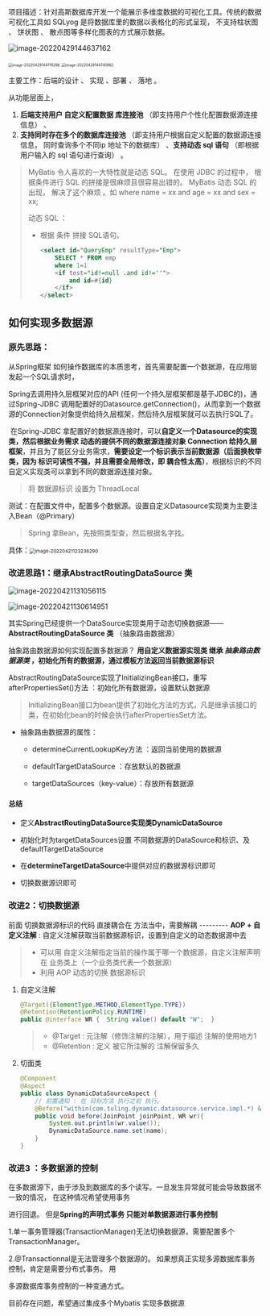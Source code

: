 项目描述：针对高斯数据库开发一个能展示多维度数据的可视化工具。传统的数据可视化工具如 SQLyog 是将数据库里的数据以表格化的形式呈现， 不支持柱状图 、 饼状图 、 散点图等多样化图表的方式展示数据。

![image-20220429144637162](C:\Users\51\AppData\Roaming\Typora\typora-user-images\image-20220429144637162.png)

<img src="C:\Users\51\AppData\Roaming\Typora\typora-user-images\image-20220429144719286.png" alt="image-20220429144719286" style="zoom:50%;" />

<img src="C:\Users\51\AppData\Roaming\Typora\typora-user-images\image-20220429144740962.png" alt="image-20220429144740962" style="zoom:50%;" />

主要工作：后端的设计 、 实现 、部署 、 落地 。 

从功能层面上，

1. **后端支持用户 自定义配置数据 库连接池** （即支持用户个性化配置数据源连接信息） 、 
2. **支持同时存在多个的数据库连接池** （即支持用户根据自定义配置的数据源连接信息， 同时查询多个不同ip 地址下的数据库） 、**支持动态 sql 语句** （即根据用户输入的 sql 语句进行查询） 。

> MyBatis 令人喜欢的一大特性就是动态 SQL。 在使用 JDBC 的过程中， 根据条件进行 SQL 的拼接是很麻烦且很容易出错的。 MyBatis 动态 SQL 的出现， 解决了这个麻烦 。如  where name =  xx and  age = xx and sex = xx;
>
> 动态 SQL ：
>
> - 根据 条件 拼接 SQL语句。
>
>   ```sql
>   <select id="QueryEmp" resultType="Emp">
>   	SELECT * FROM emp
>   	where 1=1
>   	<if test="id!=null .and id!=''">
>   		and id=#{id}
>   	</if>
>   </select>
>   ```

## 如何实现多数据源

### 原先思路：

从Spring框架 如何操作数据库的本质思考，首先需要配置一个数据源，在应用层发起一个SQL请求时，

Spring去调用持久层框架对应的API (任何一个持久层框架都是基于JDBC的)，通过Spring-JDBC 调用配置好的Datasource.getConnection()，从而拿到一个数据源的Connection对象提供给持久层框架，然后持久层框架就可以去执行SQL了。

​	在Spring-JDBC 拿配置好的数据源连接时，可以**自定义一个Datasource的实现类，然后根据业务需求 动态的提供不同的数据源连接对象 Connection 给持久层框架**，并且为了能区分业务需求，**需要设定一个标识表示当前数据源（后面换枚举类，因为 标识可读性不强，并且需要全局修改，即 耦合性太高）**，根据标识的不同自定义实现类可以拿到不同的数据源连接对象。

> 将 数据源标识 设置为 ThreadLocal 

​	测试：在配置文件中，配置多个数据源。设置自定义Datasource实现类为主要注入Bean（@Primary）

> Spring 拿Bean，先按照类型查，然后根据名字找。

具体：<img src="C:\Users\51\AppData\Roaming\Typora\typora-user-images\image-20220421123236290.png" alt="image-20220421123236290" style="zoom: 67%;" />



### 改进思路1：继承AbstractRoutingDataSource 类

![image-20220421131056115](C:\Users\51\AppData\Roaming\Typora\typora-user-images\image-20220421131056115.png)

![image-20220421130614951](C:\Users\51\AppData\Roaming\Typora\typora-user-images\image-20220421130614951.png)

其实Spring已经提供一个DataSource实现类用于动态切换数据源——**AbstractRoutingDataSource 类** （抽象路由数据源）

抽象路由数据源如何实现配置多数据源？ **用自定义数据源实现类 继承 *抽象路由数据源类* ，初始化所有的数据源，通过模板方法返回当前数据源标识**

AbstractRoutingDataSource实现了InitializingBean接口，重写 afterPropertiesSet()方法 ：初始化所有数据源，设置默认数据源

> InitializingBean接口为bean提供了初始化方法的方式，凡是继承该接口的类，在初始化bean的时候会执行afterPropertiesSet方法。

- 抽象路由数据源的属性：

  - determineCurrentLookupKey方法 ：返回当前使用的数据源

  - defaultTargetDataSource ：存放默认的数据源
  - targetDataSources（key-value）：存放所有数据源

#### 总结

- 定义**AbstractRoutingDataSource实现类DynamicDataSource** 

- 初始化时为targetDataSources设置 不同数据源的DataSource和标识、及defaultTargetDataSource 

- 在**determineTargetDataSource**中提供对应的数据源标识即可 

- 切换数据源识即可



### 改进2：切换数据源

前面 切换数据源标识的代码 直接耦合在 方法当中，需要解耦 --------- **AOP + 自定义注解**   : 自定义注解获取当前数据源标识，设置到自定义的动态数据源中去

> - 可以用  自定义注解指定当前的操作属于哪一个数据源，自定义注解声明在 业务类上（一个业务类代表一个数据源）
> - 利用 AOP 动态的切换 数据源标识 

1. 自定义注解

   ```java
   @Target({ElementType.METHOD,ElementType.TYPE}) 
   @Retention(RetentionPolicy.RUNTIME) 
   public @interface WR {  String value() default "W";  }
   ```

   > - @Target : 元注解（修饰注解的注解），用于描述 注解的使用地方1
   > - @Retention :  定义 被它所注解的 注解保留多久

2. 切面类

   ```java
   @Component
   @Aspect
   public class DynamicDataSourceAspect {
       // 前置通知 : 在 目标方法 执行之前 执行。
       @Before("within(com.tuling.dynamic.datasource.service.impl.*) && @annotation(wr)") 
       public void before(JoinPoint joinPoint, WR wr){  
           System.out.println(wr.value()); 
           DynamicDataSource.name.set(name);
       } 
   }
   ```

   

### 改进3 ：多数据源的控制

在多数据源下，由于涉及到数据库的多个读写。一旦发生异常就可能会导致数据不一致的情况， 在这种情况希望使用事务 

进行回退。 但是**Spring的声明式事务 只能对单数据源进行事务控制**

1.单一事务管理器(TransactionManager)无法切换数据源，需要配置多个TransactionManager。 

2.@Transactionnal是无法管理多个数据源的。 如果想真正实现多源数据库事务控制，肯定是需要分布式事务。 用

多源数据库事务控制的一种变通方式。 



目前存在问题，希望通过集成多个Mybatis 实现多数据源
